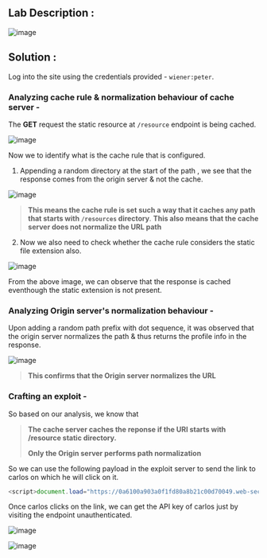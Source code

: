 ## Lab Description :

![image](https://github.com/user-attachments/assets/d01bb606-f268-449c-b6cb-cd613ebd4147)

## Solution :

Log into the site using the credentials provided - `wiener:peter`.

### Analyzing cache rule & normalization behaviour of cache server -

The **GET** request the static resource at `/resource` endpoint is being cached.

![image](https://github.com/user-attachments/assets/af31f68f-9166-493e-be39-ccab4af0da21)

Now we to identify what is the cache rule that is configured.

1. Appending a random directory at the start of the path , we see that the response comes from the origin server & not the cache.

![image](https://github.com/user-attachments/assets/38a6ae81-b9cb-4cf3-9cc8-f1306cdbc392)

> **This means the cache rule is set such a way that it caches any path that starts with `/resources` directory**.
> **This also means that the cache server does not normalize the URL path** 

2. Now we also need to check whether the cache rule considers the static file extension also.

![image](https://github.com/user-attachments/assets/abfc36f2-a222-440f-99b9-636af3407423)

From the above image, we can observe that the response is cached eventhough the static extension is not present. 

### Analyzing Origin server's normalization behaviour -

Upon adding a random path prefix with dot sequence, it was observed that the origin server normalizes the path & thus returns the profile info in the response. 

![image](https://github.com/user-attachments/assets/bb2ccd4a-e022-4f3e-9167-d038d3ece43f)

> **This confirms that the Origin server normalizes the URL**

### Crafting an exploit -

So based on our analysis, we know that

> **The cache server caches the reponse if the URI starts with /resource static directory.**
> 
> **Only the Origin server performs path normalization**

So we can use the following payload in the exploit server to send the link to carlos on which he will click on it.

```js
<script>document.load="https://0a6100a903a0f1fd80a8b21c00d70049.web-security-academy.net/resources/abc/..%2f..%2fmy-account"</script>
```

Once carlos clicks on the link, we can get the API key of carlos just by visiting the endpoint unauthenticated.

![image](https://github.com/user-attachments/assets/c14b2cb1-e13e-417e-b800-7d3d4e0d7f71)


![image](https://github.com/user-attachments/assets/0d15565b-efc3-4bf8-818f-ebea39992ed3)

